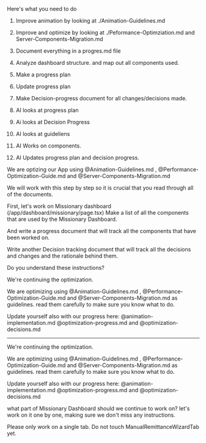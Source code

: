 




Here's what you need to do

1. Improve animation by looking at ./Animation-Guidelines.md
2. Improve and optimize by looking at ./Peformance-Optimziation.md and Server-Components-Migration.md
3. Document everything in a progres.md file

1. Analyze dashboard structure. and map out all components used. 
2. Make a progress plan
3. Update progress plan
4. Make Decision-progress document for all changes/decisions made. 

1. AI looks at progress plan
2. Ai looks at Decision Progress
3. AI looks at guideliens
4. AI Works on components. 
5. AI Updates progress plan and decision progress. 


We are optizing our App using @Animation-Guidelines.md , @Performance-Optimization-Guide.md and @Server-Components-Migration.md 

We will work with this step by step so it is crucial that you read through all of the documents. 

First, let's work on Missionary dashboard (/app/dashboard/missionary/page.tsx)
Make a list of all the components that are used by the Missionary Dashboard. 

And write a progress document that will track all the components that have been worked on. 

Write another Decision tracking document that will track all the decisions and changes and the rationale behind them. 

Do you understand these instructions? 



We're continuing the optimization. 

We are optimizing using @Animation-Guidelines.md , @Performance-Optimization-Guide.md and @Server-Components-Migration.md as guidelines. read them carefully to make sure you know what to do. 

Update yourself also with our progress here:
@animation-implementation.md @optimization-progress.md and @optimization-decisions.md 

-------------

We're continuing the optimization. 

We are optimizing using @Animation-Guidelines.md , @Performance-Optimization-Guide.md and @Server-Components-Migration.md as guidelines. read them carefully to make sure you know what to do. 

Update yourself also with our progress here:
@animation-implementation.md @optimization-progress.md and @optimization-decisions.md 

what part of Missionary Dashboard should we continue to work on?
let's work on it one by one, making sure we don't miss any instructions. 

Please only work on a single tab. Do not touch ManualRemittanceWizardTab yet. 

